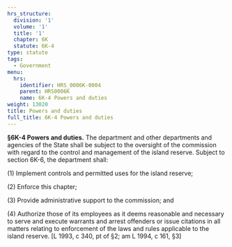 ```yaml
---
hrs_structure:
  division: '1'
  volume: '1'
  title: '1'
  chapter: 6K
  statute: 6K-4
type: statute
tags:
  - Government
menu:
  hrs:
    identifier: HRS_0006K-0004
    parent: HRS0006K
    name: 6K-4 Powers and duties
weight: 13020
title: Powers and duties
full_title: 6K-4 Powers and duties
---
```

**§6K-4 Powers and duties.** The department and other departments and agencies of the State shall be subject to the oversight of the commission with regard to the control and management of the island reserve. Subject to section 6K-6, the department shall:

(1) Implement controls and permitted uses for the island reserve;

(2) Enforce this chapter;

(3) Provide administrative support to the commission; and

(4) Authorize those of its employees as it deems reasonable and necessary to serve and execute warrants and arrest offenders or issue citations in all matters relating to enforcement of the laws and rules applicable to the island reserve. [L 1993, c 340, pt of §2; am L 1994, c 161, §3]
